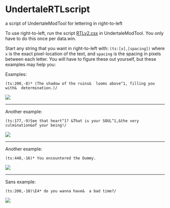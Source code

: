 # UndertaleRTLscript
a script of UndertaleModTool for lettering in right-to-left

To use right-to-left, run the script [RTLv2.csx](RTLv2.csx) in UndertaleModTool. You only have to do this once per data.win.


Start any string that you want in right-to-left with: `(ts:[x],[spacing])` where `x` is the exact pixel-location of the text, and `spacing` is the spacing in pixels between each letter. You will have to figure these out yourself, but these examples may help you:

Examples:

```
(ts:200,-8)* (The shadow of the ruins&  looms above^1, filling you with&  determination.)/
```
<img src ="https://i.imgur.com/GzLmY2S.png"/>

<hr>
Another example:

```
(ts:177,-9)See that heart^1? &That is your SOUL^1,&the very culmination&of your being!/
```
<img src = "https://i.imgur.com/tB5X3sB.png"/>

<hr>
Another example:

```
(ts:440,-16)* You encountered the Dummy.
```
<img src = "https://i.imgur.com/D9hC9Qm.png"/>

<hr>
Sans example:

```
(ts:200,-10)\E4* do you wanna have&  a bad time?/
```
<img src = "https://i.imgur.com/Ipv11hn.png"/>
